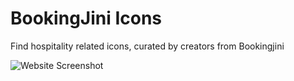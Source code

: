 # BookingJini Icons
Find hospitality related icons, curated by creators from Bookingjini

![Website Screenshot](https://user-images.githubusercontent.com/46455250/218735996-85d23e64-51a8-4070-8ad9-831f2f2dc300.jpeg)
